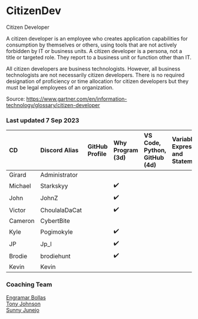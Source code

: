 # CitizenDev

Citizen Developer

A citizen developer is an employee who creates application capabilities for consumption by themselves or others, using tools that are not actively forbidden by IT or business units. A citizen developer is a persona, not a title or targeted role. They report to a business unit or function other than IT.

All citizen developers are business technologists.  However, all business technologists are not necessarily citizen developers.  There is no required designation of proficiency or time allocation for citizen developers but they must be legal employees of an organization.

Source: https://www.gartner.com/en/information-technology/glossary/citizen-developer

### Last updated 7 Sep 2023
| CD | Discord Alias | GitHub Profile | Why Program (3d) | VS Code, Python, GitHub (4d) | Variables, Expressions and Statements | Conditional Execution | Functions | Loops and Iterations | Strings | Files | Lists | Dictionaries | Tuples | 
|:--|:--|:--|:--|:--|:--|:--|:--|:--|:--|:--|:--|:--|:--|
| Girard | Administrator | | |||||||||||
| Michael | Starkskyy | |:heavy_check_mark:|||||||||||
| John | JohnZ | |:heavy_check_mark:|||||||||||
| Victor | ChoulalaDaCat | |:heavy_check_mark:|||||||||||
| Cameron | CybertBite | ||||||||||||
| Kyle | Pogimokyle | |:heavy_check_mark:|||||||||||
| JP | Jp_l | |:heavy_check_mark:|||||||||||
| Brodie | brodiehunt | |:heavy_check_mark:|||||||||||
| Kevin | Kevin | ||||||||||||

### Coaching Team
[Engramar Bollas](https://www.linkedin.com/in/engramarbollas/) <br/>
[Tony Johnson](https://www.linkedin.com/in/tony-johnson-53995413/) <br/>
[Sunny Junejo](https://www.linkedin.com/in/sadruddinjunejo/) <br/>



